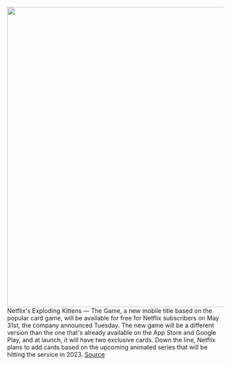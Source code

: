 <img src='https://cdn.vox-cdn.com/thumbor/IkuvprZksKMayUCkoOmOR2q_-ZA=/0x0:1920x1080/1200x800/filters:focal(807x387:1113x693)/cdn.vox-cdn.com/uploads/chorus_image/image/70905356/ExplodingKittens_game_art_horizontal_na_01_en20220415_4530_aqsvsv.0.jpeg' width='700px' /><br/>
Netflix's Exploding Kittens — The Game, a new mobile title based on the popular card game, will be available for free for Netflix subscribers on May 31st, the company announced Tuesday. The new game will be a different version than the one that's already available on the App Store and Google Play, and at launch, it will have two exclusive cards. Down the line, Netflix plans to add cards based on the upcoming animated series that will be hitting the service in 2023.
<a href='https://www.theverge.com/2022/5/24/23138842/netflix-exploding-kittens-mobile-game-release-date'> Source <a/>